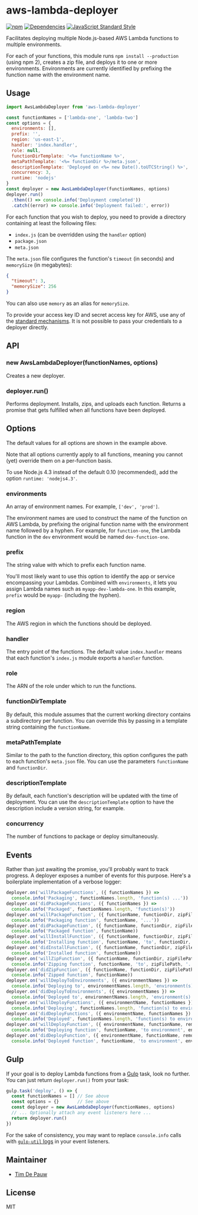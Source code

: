 # aws-lambda-deployer

[![npm](https://img.shields.io/npm/v/aws-lambda-deployer.svg)](https://www.npmjs.com/package/aws-lambda-deployer) [![Dependencies](https://img.shields.io/david/zentrick/aws-lambda-deployer.svg)](https://david-dm.org/zentrick/aws-lambda-deployer) [![JavaScript Standard Style](https://img.shields.io/badge/code%20style-standard-brightgreen.svg)](http://standardjs.com/)

Facilitates deploying multiple Node.js-based AWS Lambda functions to multiple
environments.

For each of your functions, this module runs `npm install --production`
(using npm 2), creates a zip file, and deploys it to one or more environments.
Environments are currently identified by prefixing the function name with the
environment name.

## Usage

```js
import AwsLambdaDeployer from 'aws-lambda-deployer'

const functionNames = ['lambda-one', 'lambda-two']
const options = {
  environments: [],
  prefix: '',
  region: 'us-east-1',
  handler: 'index.handler',
  role: null,
  functionDirTemplate: '<%= functionName %>',
  metaPathTemplate: '<%= functionDir %>/meta.json',
  descriptionTemplate: 'Deployed on <%= new Date().toUTCString() %>',
  concurrency: 3,
  runtime: 'nodejs'
}
const deployer = new AwsLambdaDeployer(functionNames, options)
deployer.run()
  .then(() => console.info('Deployment completed'))
  .catch((error) => console.info('Deployment failed:', error))
```

For each function that you wish to deploy, you need to provide a directory
containing at least the following files:

* `index.js` (can be overridden using the `handler` option)
* `package.json`
* `meta.json`

The `meta.json` file configures the function's `timeout` (in seconds) and
`memorySize` (in megabytes):

```json
{
  "timeout": 3,
  "memorySize": 256
}
```

You can also use `memory` as an alias for `memorySize`.

To provide your access key ID and secret access key for AWS, use any of the
[standard mechanisms](http://docs.aws.amazon.com/AWSJavaScriptSDK/guide/node-configuring.html).
It is not possible to pass your credentials to a deployer directly.

## API

### new AwsLambdaDeployer(functionNames, options)

Creates a new deployer.

### deployer.run()

Performs deployment. Installs, zips, and uploads each function. Returns a
promise that gets fulfilled when all functions have been deployed.

## Options

The default values for all options are shown in the example above.

Note that all options currently apply to all functions, meaning you cannot (yet)
override them on a per-function basis.

To use Node.js 4.3 instead of the default 0.10 (recommended), add the option
`runtime: 'nodejs4.3'`.

### environments

An array of environment names. For example, `['dev', 'prod']`.

The environment names are used to construct the name of the function on AWS
Lambda, by prefixing the original function name with the environment name
followed by a hyphen. For example, for `function-one`, the Lambda function in
the `dev` environment would be named `dev-function-one`.

### prefix

The string value with which to prefix each function name.

You'll most likely want to use this option to identify the app or service
encompassing your Lambdas. Combined with `environments`, it lets you assign
Lambda names such as `myapp-dev-lambda-one`. In this example, `prefix` would be
`myapp-` (including the hyphen).

### region

The AWS region in which the functions should be deployed.

### handler

The entry point of the functions. The default value `index.handler` means that
each function's `index.js` module exports a `handler` function.

### role

The ARN of the role under which to run the functions.

### functionDirTemplate

By default, this module assumes that the current working directory contains a
subdirectory per function. You can override this by passing in a template string
containing the `functionName`.

### metaPathTemplate

Similar to the path to the function directory, this option configures the path
to each function's `meta.json` file. You can use the parameters `functionName`
and `functionDir`.

### descriptionTemplate

By default, each function's description will be updated with the time of
deployment. You can use the `descriptionTemplate` option to have the description
include a version string, for example.

### concurrency

The number of functions to package or deploy simultaneously.

## Events

Rather than just awaiting the promise, you'll probably want to track progress.
A deployer exposes a number of events for this purpose. Here's a boilerplate
implementation of a verbose logger:

```js
deployer.on('willPackageFunctions', ({ functionNames }) =>
  console.info('Packaging', functionNames.length, 'function(s) ...'))
deployer.on('didPackageFunctions', ({ functionNames }) =>
  console.info('Packaged', functionNames.length, 'function(s)'))
deployer.on('willPackageFunction', ({ functionName, functionDir, zipFilePath, metaFilePath }) =>
  console.info('Packaging function', functionName, '...'))
deployer.on('didPackageFunction', ({ functionName, functionDir, zipFilePath, metaFilePath }) =>
  console.info('Packaged function', functionName))
deployer.on('willInstallFunction', ({ functionName, functionDir, zipFilePath, metaFilePath }) =>
  console.info('Installing function', functionName, 'to', functionDir, '...'))
deployer.on('didInstallFunction', ({ functionName, functionDir, zipFilePath, metaFilePath }) =>
  console.info('Installed function', functionName))
deployer.on('willZipFunction', ({ functionName, functionDir, zipFilePath, metaFilePath }) =>
  console.info('Zipping function', functionName, 'to', zipFilePath, '...'))
deployer.on('didZipFunction', ({ functionName, functionDir, zipFilePath, metaFilePath }) =>
  console.info('Zipped function', functionName))
deployer.on('willDeployToEnvironments', ({ environmentNames }) =>
  console.info('Deploying to', environmentNames.length, 'environment(s) ...'))
deployer.on('didDeployToEnvironments', ({ environmentNames }) =>
  console.info('Deployed to', environmentNames.length, 'environment(s)'))
deployer.on('willDeployFunctions', ({ environmentName, functionNames }) =>
  console.info('Deploying', functionNames.length, 'function(s) to environment', environmentName, '...'))
deployer.on('didDeployFunctions', ({ environmentName, functionNames }) =>
  console.info('Deployed', functionNames.length, 'function(s) to environment', environmentName))
deployer.on('willDeployFunction', ({ environmentName, functionName, remoteFunctionName, zipFilePath, zipFileSize }) =>
  console.info('Deploying function', functionName, 'to environment', environmentName, 'as', remoteFunctionName + ': uploading', zipFileSize, 'bytes ...'))
deployer.on('didDeployFunction', ({ environmentName, functionName, remoteFunctionName, zipFilePath, zipFileSize }) =>
  console.info('Deployed function', functionName, 'to environment', environmentName, 'as', remoteFunctionName))
```

## Gulp

If your goal is to deploy Lambda functions from a [Gulp](http://gulpjs.com/)
task, look no further. You can just return `deployer.run()` from your task:

```js
gulp.task('deploy', () => {
  const functionNames = [] // See above
  const options = {}       // See above
  const deployer = new AwsLambdaDeployer(functionNames, options)
  // ... Optionally attach any event listeners here ...
  return deployer.run()
})
```

For the sake of consistency, you may want to replace `console.info` calls with
[`gulp-util` logs](https://www.npmjs.com/package/gulp-util#logmsg) in your
event listeners.

## Maintainer

- [Tim De Pauw](https://github.com/timdp)

## License

MIT
